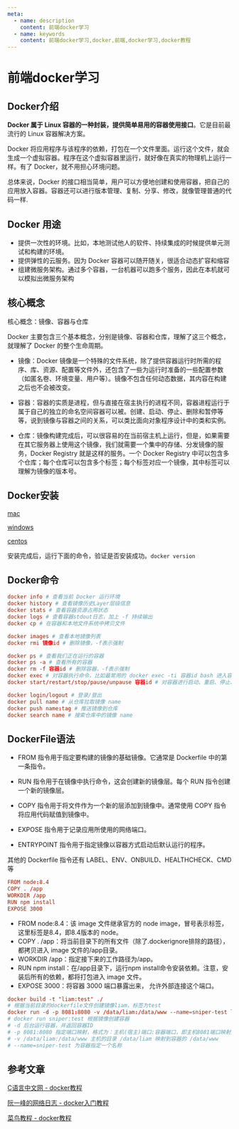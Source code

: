 ```yaml
---
meta:
  - name: description
    content: 前端docker学习
  - name: keywords
    content: 前端docker学习,docker,前端,docker学习,docker教程
---
```

# 前端docker学习

## Docker介绍

**Docker 属于 Linux 容器的一种封装，提供简单易用的容器使用接口**。它是目前最流行的 Linux 容器解决方案。

Docker 将应用程序与该程序的依赖，打包在一个文件里面。运行这个文件，就会生成一个虚拟容器。程序在这个虚拟容器里运行，就好像在真实的物理机上运行一样。有了 Docker，就不用担心环境问题。

总体来说，Docker 的接口相当简单，用户可以方便地创建和使用容器，把自己的应用放入容器。容器还可以进行版本管理、复制、分享、修改，就像管理普通的代码一样.

## Docker 用途

+ 提供一次性的环境。比如，本地测试他人的软件、持续集成的时候提供单元测试和构建的环境。
+ 提供弹性的云服务。因为 Docker 容器可以随开随关，很适合动态扩容和缩容
+ 组建微服务架构。通过多个容器，一台机器可以跑多个服务，因此在本机就可以模拟出微服务架构

## 核心概念

核心概念：镜像、容器与仓库

Docker 主要包含三个基本概念，分别是镜像、容器和仓库，理解了这三个概念，就理解了 Docker 的整个生命周期。

+ 镜像：Docker 镜像是一个特殊的文件系统，除了提供容器运行时所需的程序、库、资源、配置等文件外，还包含了一些为运行时准备的一些配置参数（如匿名卷、环境变量、用户等）。镜像不包含任何动态数据，其内容在构建之后也不会被改变。

+ 容器：容器的实质是进程，但与直接在宿主执行的进程不同，容器进程运行于属于自己的独立的命名空间容器可以被。创建、启动、停止、删除和暂停等等，说到镜像与容器之间的关系，可以类比面向对象程序设计中的类和实例。

+ 仓库：镜像构建完成后，可以很容易的在当前宿主机上运行，但是，如果需要在其它服务器上使用这个镜像，我们就需要一个集中的存储、分发镜像的服务，Docker Registry 就是这样的服务。一个 Docker Registry 中可以包含多个仓库；每个仓库可以包含多个标签；每个标签对应一个镜像，其中标签可以理解为镜像的版本号。

## Docker安装

[mac](https://docs.docker.com/docker-for-mac/install/)

[windows](https://docs.docker.com/docker-for-windows/install/)

[centos](https://docs.docker.com/engine/install/centos/)

安装完成后，运行下面的命令，验证是否安装成功。`docker version`

## Docker命令

```conf
docker info # 查看当前 Docker 运行环境
docker history # 查看镜像历史Layer层级信息
docker stats # 查看容器资源占用状态
docker logs # 查看容器stdout日志，加上 -f 持续输出
docker cp # 在容器和本地文件系统中拷贝文件

docker images # 查看本地镜像列表
docker rmi 镜像id # 删除镜像，-f表示强制

docker ps # 查看我们正在运行的容器
docker ps -a # 查看所有的容器
docker rm -f 容器id # 删除容器，-f表示强制
docker exec # 对容器执行命令，比如最常用的 docker exec -ti 容器id bash 进入容器终端 exit退出
docker start/restart/stop/pause/unpause 容器id # 对容器进行启动、重启、停止、暂停和取消暂停操作

docker login/logout # 登录/登出
docker pull name # 从仓库拉取镜像 name
docker push name:tag # 推送镜像到仓库
docker search name # 搜索仓库中的镜像 name

```

## DockerFile语法

+ FROM 指令用于指定要构建的镜像的基础镜像。它通常是 Dockerfile 中的第一条指令。

+ RUN 指令用于在镜像中执行命令，这会创建新的镜像层。每个 RUN 指令创建一个新的镜像层。

+ COPY 指令用于将文件作为一个新的层添加到镜像中。通常使用 COPY 指令将应用代码赋值到镜像中。

+ EXPOSE 指令用于记录应用所使用的网络端口。

+ ENTRYPOINT 指令用于指定镜像以容器方式启动后默认运行的程序。

其他的 Dockerfile 指令还有 LABEL、ENV、ONBUILD、HEALTHCHECK、CMD 等

```conf
FROM node:8.4
COPY . /app
WORKDIR /app
RUN npm install
EXPOSE 3000
```

+ FROM node:8.4：该 image 文件继承官方的 node image，冒号表示标签，这里标签是8.4，即8.4版本的 node。
+ COPY . /app：将当前目录下的所有文件（除了.dockerignore排除的路径），都拷贝进入 image 文件的/app目录。
+ WORKDIR /app：指定接下来的工作路径为/app。
+ RUN npm install：在/app目录下，运行npm install命令安装依赖。注意，安装后所有的依赖，都将打包进入 image 文件。
+ EXPOSE 3000：将容器 3000 端口暴露出来， 允许外部连接这个端口。

```conf
docker build -t "liam:test" ./
# 根据当前目录的dockerfile文件创建镜像liam，标签为test
docker run -d -p 8081:8080 -v /data/liam:/data/www --name=sniper-test liam:test
# docker run sniper:test 根据镜像创建容器
# -d 后台运行容器，并返回容器ID
# -p 8081:8080 指定端口映射，格式为：主机(宿主)端口:容器端口，即主机8081端口映射到docker容器内部端口8080
# -v /data/liam:/data/www 主机的目录 /data/liam 映射到容器的 /data/www
# --name=sniper-test 为容器指定一个名称
```

## 参考文章

[C语言中文网 - docker教程](http://c.biancheng.net/docker/)

[阮一峰的网络日志 - docker入门教程](https://www.ruanyifeng.com/blog/2018/02/docker-tutorial.html)

[菜鸟教程 - docker教程](https://www.runoob.com/docker/docker-tutorial.html)
